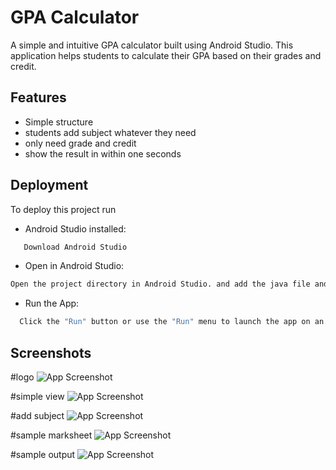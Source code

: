# GPA Calculator

A simple and intuitive GPA calculator built using Android Studio. This application helps students to calculate their GPA based on their grades and credit.

## Features

- Simple structure
- students add subject whatever they need
- only need grade and credit
- show the result in within one seconds


## Deployment

To deploy this project run

- Android Studio installed:
```bash
   Download Android Studio
```

- Open in Android Studio:
```bash
Open the project directory in Android Studio. and add the java file and xml file in the project directory
```
- Run the App: 
```bash
  Click the "Run" button or use the "Run" menu to launch the app on an emulator or connected device.
```

## Screenshots

#logo
![App Screenshot](screenshots/img2.jpg)

#simple view
![App Screenshot](screenshots/img3.jpg)

#add subject
![App Screenshot](screenshots/img5.jpg)

#sample marksheet
![App Screenshot](screenshots/img1.jpg)

#sample output
![App Screenshot](screenshots/img4.jpg)
